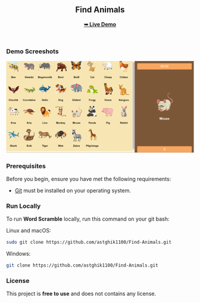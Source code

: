 <div align="center">


<h2 align="center">Find Animals</h2>


<a href="https://astghik1100.github.io/Find-Animals/"><strong>➥ Live Demo</strong></a>

</div>

<br />

### Demo Screeshots

![Animal Desktop Demo](./image.png "Desktop Demo")

### Prerequisites

Before you begin, ensure you have met the following requirements:

* [Git](https://git-scm.com/downloads "Download Git") must be installed on your operating system.

### Run Locally

To run **Word Scramble** locally, run this command on your git bash:

Linux and macOS:

```bash
sudo git clone https://github.com/astghik1100/Find-Animals.git
```

Windows:

```bash
git clone https://github.com/astghik1100/Find-Animals.git
```



### License

This project is **free to use** and does not contains any license.